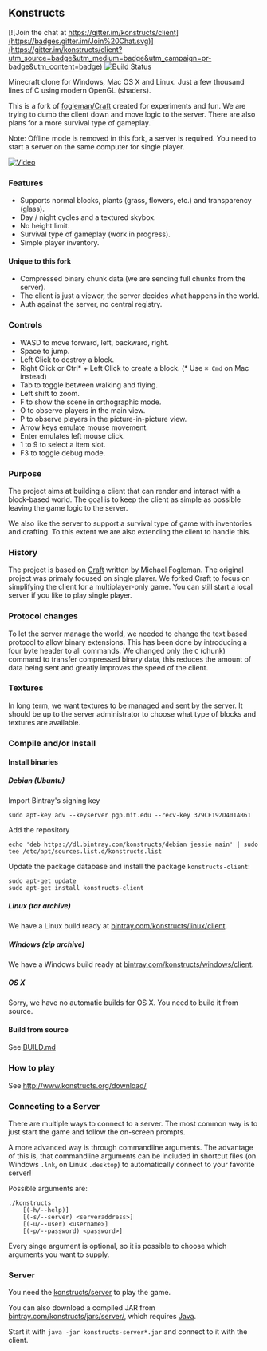 ## Konstructs

[![Join the chat at https://gitter.im/konstructs/client](https://badges.gitter.im/Join%20Chat.svg)](https://gitter.im/konstructs/client?utm_source=badge&utm_medium=badge&utm_campaign=pr-badge&utm_content=badge) [![Build Status](https://travis-ci.org/konstructs/client.svg?branch=master)](https://travis-ci.org/konstructs/client)

Minecraft clone for Windows, Mac OS X and Linux. Just a few thousand lines of C using modern OpenGL (shaders).

This is a fork of [fogleman/Craft](https://github.com/fogleman/Craft) created for experiments and fun. We are trying to dumb the client down and move logic to the server. There are also plans for a more survival type of gameplay.

Note: Offline mode is removed in this fork, a server is required. You need to start a server on the same computer for single player.

[![Video](http://i.imgur.com/ciU1c0l.png)](https://www.youtube.com/watch?v=KX4UyhOuuh0)

### Features

* Supports normal blocks, plants (grass, flowers, etc.) and transparency (glass).
* Day / night cycles and a textured skybox.
* No height limit.
* Survival type of gameplay (work in progress).
* Simple player inventory.

#### Unique to this fork

* Compressed binary chunk data (we are sending full chunks from the server).
* The client is just a viewer, the server decides what happens in the world.
* Auth against the server, no central registry.

### Controls

- WASD to move forward, left, backward, right.
- Space to jump.
- Left Click to destroy a block.
- Right Click or Ctrl* + Left Click to create a block. (\* Use `⌘ Cmd` on Mac instead)
- Tab to toggle between walking and flying.
- Left shift to zoom.
- F to show the scene in orthographic mode.
- O to observe players in the main view.
- P to observe players in the picture-in-picture view.
- Arrow keys emulate mouse movement.
- Enter emulates left mouse click.
- 1 to 9 to select a item slot.
- F3 to toggle debug mode.

### Purpose

The project aims at building a client that can render and interact with a block-based world. The goal is to keep the client as simple as possible leaving the game logic to the server.

We also like the server to support a survival type of game with inventories and crafting. To this extent we are also extending the client to handle this.

### History

The project is based on [Craft](https://github.com/fogleman/Craft) written by Michael Fogleman. The original project was primaly focused on single player. We forked Craft to focus on simplifying the client for a multiplayer-only game. You can still start a local server if you like to play single player.

### Protocol changes

To let the server manage the world, we needed to change the text based protocol to allow binary extensions. This has been done by introducing a four byte header to all commands. We changed only the `C` (chunk) command to transfer compressed binary data, this reduces the amount of data being sent and greatly improves the speed of the client.

### Textures

In long term, we want textures to be managed and sent by the server. It should be up to the server administrator to choose what type of blocks and textures are available.

### Compile and/or Install

#### Install binaries

##### Debian (Ubuntu)

Import Bintray's signing key
```
sudo apt-key adv --keyserver pgp.mit.edu --recv-key 379CE192D401AB61
```

Add the repository
```
echo 'deb https://dl.bintray.com/konstructs/debian jessie main' | sudo tee /etc/apt/sources.list.d/konstructs.list
```

Update the package database and install the package `konstructs-client`:

```
sudo apt-get update
sudo apt-get install konstructs-client
```

##### Linux (tar archive)

We have a Linux build ready at [bintray.com/konstructs/linux/client](https://bintray.com/konstructs/linux/client/view#files).

##### Windows (zip archive)

We have a Windows build ready at [bintray.com/konstructs/windows/client](https://bintray.com/konstructs/windows/client/view#files).

##### OS X

Sorry, we have no automatic builds for OS X. You need to build it from source.

#### Build from source

See [BUILD.md](BUILD.md)

### How to play

See http://www.konstructs.org/download/

### Connecting to a Server

There are multiple ways to connect to a server. The most common way is to just start the game and follow the on-screen prompts.

A more advanced way is through commandline arguments. The advantage of this is, that commandline arguments can be included in shortcut files (on Windows `.lnk`, on Linux `.desktop`) to automatically connect to your favorite server!

Possible arguments are:
```
./konstructs
    [(-h/--help)]
    [(-s/--server) <serveraddress>]
    [(-u/--user) <username>]
    [(-p/--password) <password>]
```
Every singe argument is optional, so it is possible to choose which arguments you want to supply.

### Server

You need the [konstructs/server](https://github.com/konstructs/server) to play the game.

You can also download a compiled JAR from [bintray.com/konstructs/jars/server/](https://bintray.com/konstructs/jars/server/view#files), which requires [Java](http://java.com).

Start it with `java -jar konstructs-server*.jar` and connect to it with the client.
